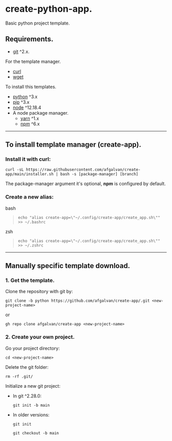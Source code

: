 # **create-python-app.**

Basic python project template.

## Requirements.

- [git](https://git-scm.com/downloads) ^2.x.

For the template manager.

- [curl](https://curl.se/download.html)
- [wget](https://www.gnu.org/software/wget/)

To install this templates.

- [python]() ^3.x
- [pip]() ^3.x
- [node](https://nodejs.org/en/download/) ^12.18.4
- A node package manager.
  - [yarn](https://classic.yarnpkg.com/en/docs/install/) ^1.x
  - [npm](https://www.npmjs.com/get-npm) ^6.x

---

## **To install template manager (create-app).**

### **Install it with curl:**

```
curl -sL https://raw.githubusercontent.com/afgalvan/create-app/main/installer.sh | bash -s [package-manager] [branch]
```

The package-manager argument it's optional, **npm** is configured by default.

### **Create a new alias:**

bash

> ```
> echo "alias create-app=\"~/.config/create-app/create_app.sh\"" >> ~/.bashrc
> ```

zsh

> ```
> echo "alias create-app=\"~/.config/create-app/create_app.sh\"" >> ~/.zshrc
> ```

---

## **Manually specific template download.**

### 1. Get the template.

Clone the repository with git by:

```
git clone -b python https://github.com/afgalvan/create-app/.git <new-project-name>
```

or

```
gh repo clone afgalvan/create-app <new-project-name>
```

### 2. Create your own project.

Go your project directory:

```
cd <new-project-name>
```

Delete the git folder:

```
rm -rf .git/
```

Initialize a new git project:

- In git ^2.28.0:
  ```
  git init -b main
  ```
- In older versions:
  ```
  git init
  ```
  ```
  git checkout -b main
  ```
